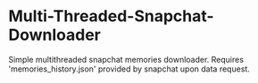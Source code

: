# Multi-Threaded-Snapchat-Downloader
Simple multithreaded snapchat memories downloader.  Requires 'memories_history.json' provided by snapchat upon data request.
